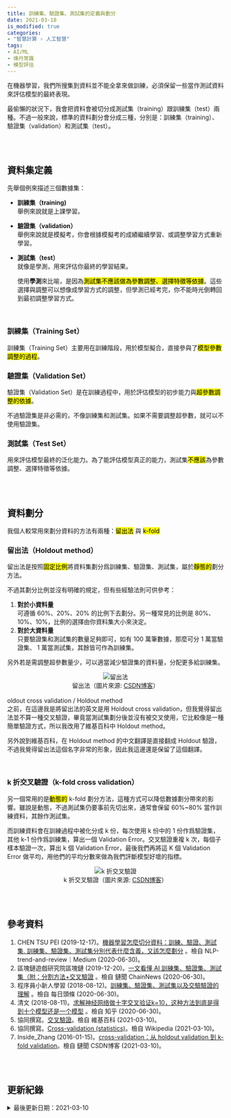 ```yaml
---
title: 訓練集、驗證集、測試集的定義與劃分
date: 2021-03-10
is_modified: true
categories:
- "智慧計算 › 人工智慧"
tags:
- AI/ML
- 煉丹常識
- 模型評估
--- 
```

 
在機器學習，我們所搜集到資料並不能全拿來做訓練，必須保留一些當作測試資料來評估模型的最終表現。
  
最偷懶的狀況下，我會把資料會被切分成測試集（training）跟訓練集（test）兩種。不過一般來說，標準的資料劃分會分成三種，分別是：訓練集（training）、驗證集（validation）和測試集（test）。

<!--more-->
<br><br> 

## 資料集定義

先舉個例來描述三個數據集：

- **訓練集（training)**  
    舉例來說就是上課學習。
- **驗證集（validation）**  
    舉例來說就是模擬考，你會根據模擬考的成績繼續學習、或調整學習方式重新學習。
- **測試集（test）**  
    就像是學測，用來評估你最終的學習結果。
    
    使用**學測**來比喻，是因為<mark>測試集不應該做為參數調整、選擇特徵等依據</mark>。這些選擇與調整可以想像成學習方式的調整，但學測已經考完，你不能時光倒轉回到最初調整學習方式。
    
<br> 

### 訓練集（Training Set）

訓練集（Training Set）主要用在訓練階段，用於模型擬合，直接參與了<mark>模型參數調整的過程</mark>。
<br> 

### 驗證集（Validation Set）

驗證集（Validation Set）是在訓練過程中，用於評估模型的初步能力與<mark>超參數調整的依據</mark>。
 
不過驗證集是非必需的，不像訓練集和測試集。如果不需要調整超參數，就可以不使用驗證集。
<br> 

### 測試集（Test Set）

用來評估模型最終的泛化能力。為了能評估模型真正的能力，測試集<mark>不應該</mark>為參數調整、選擇特徵等依據。

<br><br> 

## 資料劃分

我個人較常用來劃分資料的方法有兩種：<mark>留出法</mark> 與 <mark>k-fold</mark>
<br> 

### 留出法（Holdout method）

留出法是按照<mark>固定比例</mark>將資料集劃分爲訓練集、驗證集、測試集，屬於<mark>靜態的</mark>劃分方法。

不過其劃分比例並沒有明確的規定，但有些經驗法則可供參考：

1. **對於小資料量**  
    可遵循 60%、20%、20% 的比例下去劃分。另一種常見的比例是 80%、10%、10%，比例的選擇由你資料集大小來決定。 
2. **對於大資料量**  
    只要驗證集和測試集的數量足夠即可，如有 100 萬筆數據，那麼可分 1 萬當驗證集、 1 萬當測試集，其餘皆可作為訓練集。

另外若是需調整超參數量少，可以適當減少驗證集的資料量，分配更多給訓練集。

<center> <img src="https://i.imgur.com/EzCJTJV.png" alt="留出法"></center>
<center class="imgtext">留出法（圖片來源: <a href="https://blog.csdn.net/lanchunhui/article/details/50522424"  class="imgtext">CSDN博客</a>）</center>

<br>

<div class="alert info">
<div class="head">oldout cross validation / Holdout method</div>
之前，在這邊我是將留出法的英文是用 Holdout cross validation，但我覺得留出法並不算一種交叉驗證，畢竟當測試集劃分後並沒有被交叉使用，它比較像是一種簡單驗證方式，所以我改用了維基百科中 Holdout method。<br>

另外說到維基百科，在 Holdout method 的中文翻譯是直接翻成 Holdout 驗證，不過我覺得留出法這個名字非常的形象，因此我這邊還是保留了這個翻譯。
</div>

<br> 

### k 折交叉驗證（k-fold cross validation）

另一個常用的是<mark>動態的</mark> k-fold 劃分方法，這種方式可以降低數據劃分帶來的影響。雖說是動態，不過測試集仍要事前先切出來，通常會保留 60%~80% 當作訓練資料，其餘作測試集。

而訓練資料會在訓練過程中被化分成 k 份，每次使用 k 份中的 1 份作爲驗證集，其他 k-1 份作爲訓練集，算出一個 Validation Error。交叉驗證重複 k 次，每個子樣本驗證一次，算出 k 個 Validation Error，最後我們再將這 K 個 Validation Error 做平均，用他們的平均分數來做為我們評斷模型好壞的指標。

<center> <img src="https://i.imgur.com/4ubxxws.png" alt="k 折交叉驗證"></center>
<center class="imgtext">k 折交叉驗證（圖片來源: <a href="https://blog.csdn.net/lanchunhui/article/details/50522424"  class="imgtext">CSDN博客</a>）</center>

<br><br> 

## 參考資料 
1. CHEN TSU PEI (2019-12-17)。[機器學習怎麼切分資料：訓練、驗證、測試集. 訓練集、驗證集、測試集分別代表什麼含義，又該怎麼劃分](https://medium.com/nlp-tsupei/%E6%A9%9F%E5%99%A8%E5%AD%B8%E7%BF%92%E6%80%8E%E9%BA%BC%E5%88%87%E5%88%86%E8%B3%87%E6%96%99-%E8%A8%93%E7%B7%B4-%E9%A9%97%E8%AD%89-%E6%B8%AC%E8%A9%A6%E9%9B%86-f5a92576d1aa) 。檢自 NLP-trend-and-review｜Medium (2020-06-30)。
2. 區塊鏈遊戲研究院區塊鏈 (2019-12-20)。[一文看懂 AI 訓練集、驗證集、測試集（附：分割方法+交叉驗證](https://www.chainnews.com/zh-hant/articles/879556443394.htm) 。檢自 鏈聞 ChainNews (2020-06-30)。
3. 程序員小新人學習 (2018-08-12)。[訓練集、驗證集、測試集以及交驗驗證的理解](https://kknews.cc/zh-tw/code/jbm8ray.html) 。檢自 每日頭條 (2020-06-30)。
4. 清文 (2018-08-11)。[求解神经网络做十字交叉验证k=10，这种方法到底是得到十个模型还是一个模型](https://www.zhihu.com/question/29350545/answer/466060995) 。檢自 知乎 (2020-06-30)。
5. 協同撰寫。[交叉驗證](https://zh.wikipedia.org/wiki/%E4%BA%A4%E5%8F%89%E9%A9%97%E8%AD%89)。檢自 維基百科 (2021-03-10)。
6. 協同撰寫。[Cross-validation (statistics)](https://en.wikipedia.org/wiki/Cross-validation_(statistics))。檢自 Wikipedia (2021-03-10)。
7. Inside_Zhang (2016-01-15)。[cross-validation：从 holdout validation 到 k-fold validation](https://blog.csdn.net/lanchunhui/article/details/50522424)。檢自 鏈聞 CSDN博客 (2021-03-10)。


<br><br> 

## 更新紀錄
<details class="update_stamp">
  <summary>最後更新日期：2021-03-10</summary>
  <ul>
    <li>2021-03-10 更新：新增圖片、改動留出法英文</li>
    <li>2020-08-10 發布</li>
    <li>2020-07-09 完稿</li>
    <li>2020-06-30 起稿</li>
  </ul>
</details>